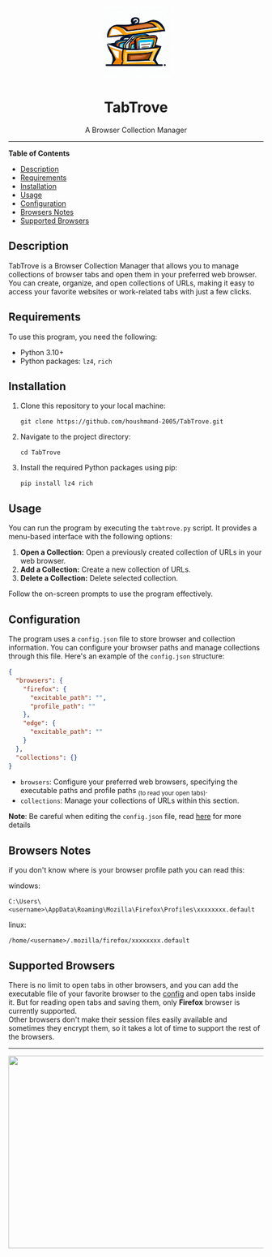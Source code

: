 <p align="center">
      <img width="140" height="140" src="readme_files/logo.jpg">
</p>
<h1 align="center"/>TabTrove</h1>
<p align="center">
    A Browser Collection Manager
</p>
<hr/>

**Table of Contents**

- [Description](#description)
- [Requirements](#requirements)
- [Installation](#installation)
- [Usage](#usage)
- [Configuration](#configuration)
- [Browsers Notes](#browsers-notes)
- [Supported Browsers](#supported-browsers)

## Description

TabTrove is a Browser Collection Manager that allows you to manage collections of browser tabs and open them in your preferred web browser. You can create, organize, and open collections of URLs, making it easy to access your favorite websites or work-related tabs with just a few clicks.

## Requirements

To use this program, you need the following:

- Python 3.10+
- Python packages: `lz4`, `rich`

## Installation

1. Clone this repository to your local machine:

   ```shell
   git clone https://github.com/houshmand-2005/TabTrove.git
   ```

2. Navigate to the project directory:

   ```shell
   cd TabTrove
   ```

3. Install the required Python packages using pip:

   ```shell
   pip install lz4 rich
   ```

## Usage

You can run the program by executing the `tabtrove.py` script. It provides a menu-based interface with the following options:

1. **Open a Collection:** Open a previously created collection of URLs in your web browser.
2. **Add a Collection:** Create a new collection of URLs.
3. **Delete a Collection:** Delete selected collection.

Follow the on-screen prompts to use the program effectively.

## Configuration

The program uses a `config.json` file to store browser and collection information. You can configure your browser paths and manage collections through this file. Here's an example of the `config.json` structure:

```json
{
  "browsers": {
    "firefox": {
      "excitable_path": "",
      "profile_path": ""
    },
    "edge": {
      "excitable_path": ""
    }
  },
  "collections": {}
}
```

- `browsers`: Configure your preferred web browsers, specifying the executable paths and profile paths <sub>(to read your open tabs)</sub>.
- `collections`: Manage your collections of URLs within this section.

**Note**: Be careful when editing the `config.json` file, read [here](#browsers-notes) for more details

## Browsers Notes

if you don't know where is your browser profile path you can read this:

windows:

```shell
C:\Users\<username>\AppData\Roaming\Mozilla\Firefox\Profiles\xxxxxxxx.default
```

linux:

```shell
/home/<username>/.mozilla/firefox/xxxxxxxx.default
```

## Supported Browsers

There is no limit to open tabs in other browsers, and you can add the executable file of your favorite browser to the [config](#configuration) and open tabs inside it.
But for reading open tabs and saving them, only **Firefox** browser is currently supported.
<br>
Other browsers don't make their session files easily available and sometimes they encrypt them, so it takes a lot of time to support the rest of the browsers.

<hr>
<div align="center">
<img src="readme_files/tabtrove.gif" width="710" height="380"/>
</div>
